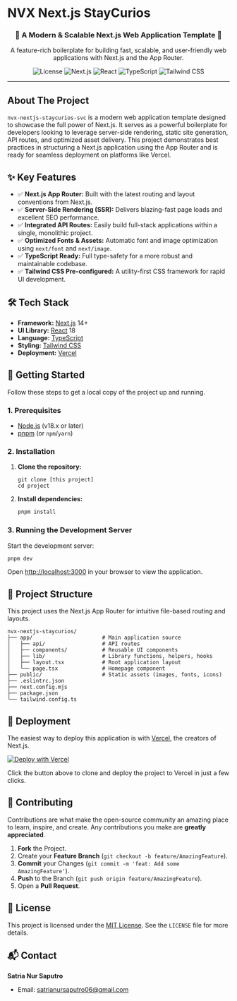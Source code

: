 # NVX Next.js StayCurios


<h3 align="center">🚀 A Modern & Scalable Next.js Web Application Template 🚀</h3>

<p align="center">
  A feature-rich boilerplate for building fast, scalable, and user-friendly web applications with Next.js and the App Router.
</p>

<p align="center">
  <!-- Badges/Shields -->
  <img src="https://img.shields.io/badge/license-MIT-green.svg" alt="License">
  <img src="https://img.shields.io/badge/Next.js-14-black?logo=next.js" alt="Next.js">
  <img src="https://img.shields.io/badge/React-18-blue?logo=react" alt="React">
  <img src="https://img.shields.io/badge/TypeScript-5.x-blue?logo=typescript" alt="TypeScript">
  <img src="https://img.shields.io/badge/Tailwind_CSS-3.x-38B2AC?logo=tailwind-css" alt="Tailwind CSS">
</p>

---

## About The Project

`nvx-nextjs-staycurios-svc` is a modern web application template designed to showcase the full power of Next.js. It serves as a powerful boilerplate for developers looking to leverage server-side rendering, static site generation, API routes, and optimized asset delivery. This project demonstrates best practices in structuring a Next.js application using the App Router and is ready for seamless deployment on platforms like Vercel.

## ✨ Key Features

-   ✅ **Next.js App Router:** Built with the latest routing and layout conventions from Next.js.
-   ✅ **Server-Side Rendering (SSR):** Delivers blazing-fast page loads and excellent SEO performance.
-   ✅ **Integrated API Routes:** Easily build full-stack applications within a single, monolithic project.
-   ✅ **Optimized Fonts & Assets:** Automatic font and image optimization using `next/font` and `next/image`.
-   ✅ **TypeScript Ready:** Full type-safety for a more robust and maintainable codebase.
-   ✅ **Tailwind CSS Pre-configured:** A utility-first CSS framework for rapid UI development.

## 🛠️ Tech Stack

-   **Framework:** [Next.js](https://nextjs.org/) 14+
-   **UI Library:** [React](https://react.dev/) 18
-   **Language:** [TypeScript](https://www.typescriptlang.org/)
-   **Styling:** [Tailwind CSS](https://tailwindcss.com/)
-   **Deployment:** [Vercel](https://vercel.com/)

## 🚀 Getting Started

Follow these steps to get a local copy of the project up and running.

### 1. Prerequisites

-   [Node.js](https://nodejs.org/en/) (v18.x or later)
-   [pnpm](https://pnpm.io/installation) (or `npm`/`yarn`)

### 2. Installation

1.  **Clone the repository:**
    ```
    git clone [this project]
    cd project
    ```

2.  **Install dependencies:**
    ```bash
    pnpm install
    ```

### 3. Running the Development Server

Start the development server:

```bash
pnpm dev
```

Open [http://localhost:3000](http://localhost:3000) in your browser to view the application.

## 📂 Project Structure

This project uses the Next.js App Router for intuitive file-based routing and layouts.

```
nvx-nextjs-staycurios/
├── app/                      # Main application source
│   ├── api/                  # API routes
│   ├── components/           # Reusable UI components
│   ├── lib/                  # Library functions, helpers, hooks
│   ├── layout.tsx            # Root application layout
│   └── page.tsx              # Homepage component
├── public/                   # Static assets (images, fonts, icons)
├── .eslintrc.json
├── next.config.mjs
├── package.json
└── tailwind.config.ts
```

## 🚢 Deployment

The easiest way to deploy this application is with [Vercel](https://vercel.com/), the creators of Next.js.

[![Deploy with Vercel](https://vercel.com/button)](https://vercel.com/)

Click the button above to clone and deploy the project to Vercel in just a few clicks.

## 🤝 Contributing

Contributions are what make the open-source community an amazing place to learn, inspire, and create. Any contributions you make are **greatly appreciated**.

1.  **Fork** the Project.
2.  Create your **Feature Branch** (`git checkout -b feature/AmazingFeature`).
3.  **Commit** your Changes (`git commit -m 'feat: Add some AmazingFeature'`).
4.  **Push** to the Branch (`git push origin feature/AmazingFeature`).
5.  Open a **Pull Request**.

## 📄 License

This project is licensed under the [MIT License](https://opensource.org/license/mit). See the `LICENSE` file for more details.

## 📬 Contact

**Satria Nur Saputro**

-   Email: [satrianursaputro06@gmail.com](mailto:satrianursaputro06@gmail.com)
